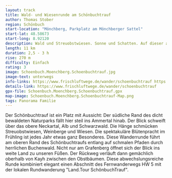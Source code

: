 ```yaml
---
layout: track
title: Wald- und Wiesenrunde am Schönbuchtrauf
author: Thomas Stober
region: Schönbuch
start-location: "Mönchberg, Parkplatz am Mönchberger Sattel"
start-lat: 48.58673
start-long: 8.92120
description: Wald und Streuobstwiesen. Sonne und Schatten. Auf dieser abwechslungsreichen Strecke am Rand des Naturparks Schönbuch gibt es für alle etwas.
length: 11 km
duration: 2,5 - 3 h
rise: 270 m
difficulty: Einfach
rating: 3
image: Schoenbuch.Moenchberg.Schoenbuchtrauf.jpg
image-text: unterwegs
info-links: https://www.frischluftwege.de/wander/schoenbuchtrauf https://www.inslichtruecken.de
details-link: https://www.frischluftwege.de/wander/schoenbuchtrauf
gpx-file: Schoenbuch.Moenchberg.Schoenbuchtrauf.gpx
map-image: Schoenbuch.Moenchberg.Schoenbuchtrauf-Map.png
tags: Panorama Familie
---
```



Der Schönbuchtrauf ist ein Platz mit Aussicht: Der südliche Rand des dicht bewaldeten Naturparks fällt hier steil ins Ammertal hinab. Der Blick schweift über das obere Neckartal, Alb und Schwarzwald. Die Hänge schmücken Streuobstwiesen, Weinberge und Wiesen. Die spektakuläre Blütenpracht im Frühling ist jedes Jahr etwas ganz Besonderes.
Diese Wanderrunde führt am oberen Rand des Schönbuchtraufs entlang auf schmalen Pfaden durch herrlichen Buchenwald. Nicht nur am Grafenberg öffnet sich der Blick ins weite Land zu unseren Füßen.  Der Rückweg verläuft dann gemächlich oberhalb von Kayh zwischen den Obstbäumen. Diese abwechslungsreiche Runde kombiniert elegant einen Abschnitt des Fernwanderwegs HW 5 mit der lokalen Rundwanderung "Land.Tour SchönbuchTrauf".




